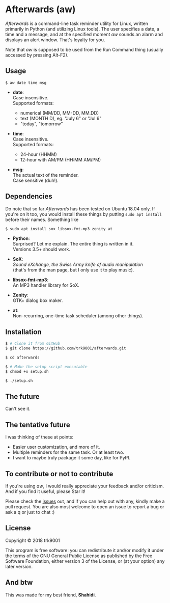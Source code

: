 # Afterwards (aw)

*Afterwards* is a command-line task reminder utility for Linux, written
primarily in Python (and utilizing Linux tools). The user specifies a date,
a time and a message, and at the specified moment *aw* sounds an alarm and
displays an alert window. That's loyalty for you.

Note that *aw* is supposed to be used from the Run Command thing (usually
accessed by pressing Alt-F2).

## Usage

```
$ aw date time msg
```

- **date**:  
Case insensitive.  
Supported formats:
    - numerical (MM/DD, MM-DD, MM.DD)
    - text (MONTH D), eg. "July 6" or "Jul 6"
    - "today", "tomorrow"

- **time**:  
Case insensitive.  
Supported formats:
    - 24-hour (HHMM)
    - 12-hour with AM/PM (HH:MM AM/PM)

- **msg**:  
The actual text of the reminder.  
Case sensitive (duh!).

## Dependencies

Do note that so far *Afterwards* has been tested on Ubuntu 18.04 only. If you're
on it too, you would install these things by putting `sudo apt install` before
their names. Something like  
```bash
$ sudo apt install sox libsox-fmt-mp3 zenity at
```

- **Python**:  
Surprised? Let me explain. The entire thing is written in it.  
Versions 3.5+ should work.

- **SoX**:  
*Sound eXchange, the Swiss Army knife of audio manipulation*  
(that's from the man page, but I only use it to play music).

- **libsox-fmt-mp3**:  
An MP3 handler library for SoX.

- **Zenity**:  
GTK+ dialog box maker.

- **at**:  
Non-recurring, one-time task scheduler (among other things).

## Installation

```bash
$ # Clone it from GitHub
$ git clone https://github.com/trk9001/afterwards.git

$ cd afterwards

$ # Make the setup script executable
$ chmod +x setup.sh

$ ./setup.sh
```

## The future

Can't see it.

## The tentative future

I was thinking of these at points:

- Easier user customization, and more of it.
- Multiple reminders for the same task. Or at least two.
- I want to maybe truly package it some day, like for PyPI.

## To contribute or not to contribute

If you're using *aw*, I would really appreciate your feedback and/or
criticism. And if you find it useful, please Star it!

Please check the [issues](https://github.com/trk9001/afterwards/issues) out,
and if you can help out with any, kindly make a pull request. You are also most
welcome to open an issue to report a bug or ask a q or just to chat :)

## License

Copyright © 2018 trk9001

This program is free software: you can redistribute it and/or modify
it under the terms of the GNU General Public License as published by
the Free Software Foundation, either version 3 of the License, or
(at your option) any later version.

## And btw

This was made for my best friend, **Shahidi**.